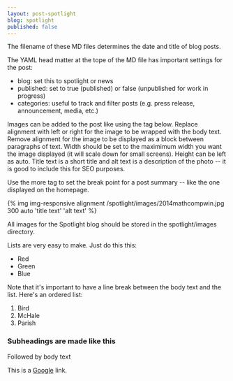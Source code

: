 ```yaml
---
layout: post-spotlight
blog: spotlight
published: false
---
```


The filename of these MD files determines the date and title of blog posts. 

The YAML head matter at the tope of the MD file has important settings for the post:

* blog: set this to spotlight or news
* published: set to true (published) or false (unpublished for work in progress)
* categories: useful to track and filter posts (e.g. press release, announcement, media, etc.)

Images can be added to the post like using the tag below. Replace alignment with left or right for the image to be wrapped with the body text. Remove alignment for the image to be displayed as a block between paragraphs of text. Width should be set to the maximimum width you want the image displayed (it will scale down for small screens). Height can be left as auto. Title text is a short title and alt text is a description of the photo -- it is good to include this for SEO purposes. 

<!--more-->

Use the more tag to set the break point for a post summary -- like the one displayed on the homepage.  

{% img img-responsive alignment /spotlight/images/2014mathcompwin.jpg 300 auto 'title text' 'alt text' %}

All images for the Spotlight blog should be stored in the spotlight/images directory.

Lists are very easy to make. Just do this this:

* Red
* Green
* Blue

Note that it's important to have a line break between the body text and the list. Here's an ordered list:

1. Bird
2. McHale
3. Parish

### Subheadings are made like this
Followed by body text

This is a [Google](google.com "Title?") link. 
